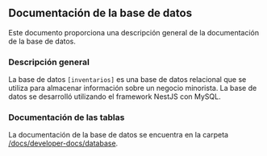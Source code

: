 ## Documentación de la base de datos

Este documento proporciona una descripción general de la documentación de la base de datos.

### Descripción general

La base de datos `[inventarios]` es una base de datos relacional que se utiliza para almacenar información sobre un negocio minorista. La base de datos se desarrolló utilizando el framework NestJS con MySQL.

### Documentación de las tablas

La documentación de la base de datos se encuentra en la carpeta [/docs/developer-docs/database](database/README.md).

